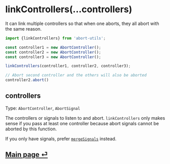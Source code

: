 # linkControllers(...controllers)

It can link multiple controllers so that when one aborts, they all abort with the same reason.

```ts
import {linkControllers} from 'abort-utils';

const controller1 = new AbortController();
const controller2 = new AbortController();
const controller3 = new AbortController();

linkControllers(controller1, controller2, controller3);

// Abort second controller and the others will also be aborted
controller2.abort()
```

## controllers

Type: `AbortController`, `AbortSignal`

The controllers or signals to listen to and abort. `linkControllers` only makes sense if you pass at least one controller because abort signals cannot be aborted by this function.

If you only have signals, prefer [`mergeSignals`](./merge-signals.md) instead.

## [Main page ⏎](../readme.md)
